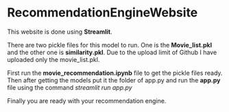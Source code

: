 # RecommendationEngineWebsite
This website is done using <b>Streamlit</b>.

There are two pickle files for this model to run. One is the <b>Movie_list.pkl</b> and the other one is <b>similarity.pkl</b>. Due to the upload limit of Github I have uploaded only the movie_list.pkl. 

First run the <b>movie_recommendation.ipynb</b> file to get the pickle files ready. 
Then after getting the models put it the folder of app.py and run the <b>app.py</b> file using the command <i>streamlit run app.py</i>

Finally you are ready with your recommendation engine.
